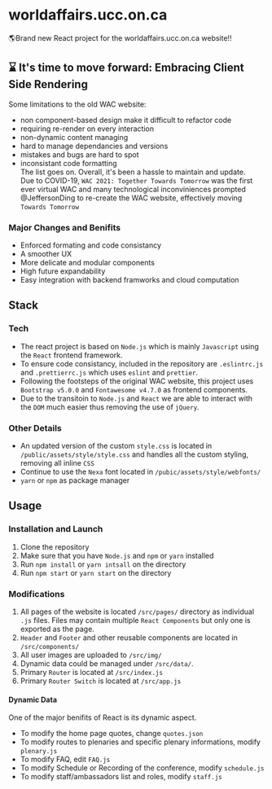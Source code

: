 # worldaffairs.ucc.on.ca
🌎Brand new React project for the worldaffairs.ucc.on.ca website!!
## ⌛ It's time to move forward: Embracing Client Side Rendering
Some limitations to the old WAC website:
* non component-based design make it difficult to refactor code
* requiring re-render on every interaction
* non-dynamic content managing
* hard to manage dependancies and versions
* mistakes and bugs are hard to spot
* inconsistant code formatting  
The list goes on. Overall, it's been a hassle to maintain and update.  
Due to COVID-19, `WAC 2021: Together Towards Tomorrow` was the first ever virtual WAC and many technological inconviniences prompted @JeffersonDing to re-create the WAC website, effectively moving `Towards Tomorrow`
### Major Changes and Benifits
- Enforced formating and code consistancy
- A smoother UX
- More delicate and modular components
- High future expandability
- Easy integration with backend framworks and cloud computation
## Stack
### Tech
- The react project is based on `Node.js` which is mainly `Javascript` using the `React` frontend framework.  
- To ensure code consistancy, included in the repository are `.eslintrc.js` and `.prettierrc.js` which uses `eslint` and `prettier`.    
- Following the footsteps of the original WAC website, this project uses `Bootstrap v5.0.0` and `Fontawesome v4.7.0` as frontend components.  
- Due to the transitoin to `Node.js` and `React` we are able to interact with the `DOM` much easier thus removing the use of `jQuery`. 
### Other Details
- An updated version of the custom `style.css` is located in `/public/assets/style/style.css` and handles all the custom styling, removing all inline `CSS`  
- Continue to use the `Nexa` font located in `/pubic/assets/style/webfonts/`  
- `yarn` or `npm` as package manager

## Usage
### Installation and Launch
1. Clone the repository
2. Make sure that you have `Node.js` and `npm` or `yarn` installed
3. Run `npm install` or `yarn intsall` on the directory
4. Run `npm start` or `yarn start` on the directory
### Modifications
1. All pages of the website is located `/src/pages/` directory as individual `.js` files. Files may contain multiple `React Components` but only one is exported as the page.  
2. `Header` and `Footer` and other reusable components are located in `/src/components/`
3. All user images are uploaded to `/src/img/`
4. Dynamic data could be managed under `/src/data/`. 
5. Primary `Router` is located at `/src/index.js`
6. Primary `Router Switch` is located at `/src/app.js`
#### Dynamic Data
One of the major benifits of React is its dynamic aspect.  
- To modify the home page quotes, change `quotes.json`
- To modify routes to plenaries and specific plenary informations, modify `plenary.js` 
- To modify FAQ, edit `FAQ.js`
- To modify Schedule or Recording of the conference, modify `schedule.js`
- To modify staff/ambassadors list and roles, modify `staff.js`
